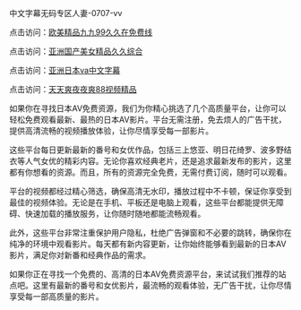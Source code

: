 
中文字幕无码专区人妻-0707-vv


点击访问：<a href="https://gda-c7m.pages.dev/">欧美精品九九99久久在免费线</a>

点击访问：<a href="https://tfda.pages.dev/">亚洲国产美女精品久久综合</a>

点击访问：<a href="https://rtj-3zo.pages.dev/">亚洲日本va中文字幕</a>

点击访问：<a href="https://fdhf-454.pages.dev/">天天爽夜夜爽88视频精品</a>


如果你在寻找日本AV免费资源，我们为你精心挑选了几个高质量平台，让你可以轻松免费观看最新、最热的日本AV影片。平台无需注册，免去烦人的广告干扰，提供高清流畅的视频播放体验，让你尽情享受每一部影片。

这些平台每日更新最新的番号和女优作品，包括三上悠亚、明日花绮罗、波多野结衣等人气女优的精彩内容。无论你喜欢经典老片，还是追求最新发布的影片，这里都有你想看的资源。而且，所有的资源完全免费，无需付费订阅，随时可以观看。

平台的视频都经过精心筛选，确保高清无水印，播放过程中不卡顿，保证你享受到最佳的视频体验。无论是在手机、平板还是电脑上观看，这些平台都能提供无障碍、快速加载的播放服务，让你随时随地都能流畅观看。

此外，这些平台非常注重保护用户隐私，杜绝广告弹窗和不必要的跳转，确保你在纯净的环境中观看影片。每天都有新内容更新，让你始终能够看到最新的日本AV影片，满足你对新番和经典作品的需求。

如果你正在寻找一个免费的、高清的日本AV免费资源平台，来试试我们推荐的站点吧。这里有最新的番号和女优影片，最流畅的观看体验，无广告干扰，让你尽情享受每一部高质量的影片。

<span style="display:none;">[Canonical link](https://github.com/vyvy0250707/vyvy01 ）</span>

